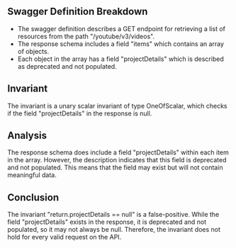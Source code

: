 ## Swagger Definition Breakdown
- The swagger definition describes a GET endpoint for retrieving a list of resources from the path "/youtube/v3/videos".
- The response schema includes a field "items" which contains an array of objects.
- Each object in the array has a field "projectDetails" which is described as deprecated and not populated.

## Invariant
The invariant is a unary scalar invariant of type OneOfScalar, which checks if the field "projectDetails" in the response is null.

## Analysis
The response schema does include a field "projectDetails" within each item in the array. However, the description indicates that this field is deprecated and not populated. This means that the field may exist but will not contain meaningful data.

## Conclusion
The invariant "return.projectDetails == null" is a false-positive. While the field "projectDetails" exists in the response, it is deprecated and not populated, so it may not always be null. Therefore, the invariant does not hold for every valid request on the API.
